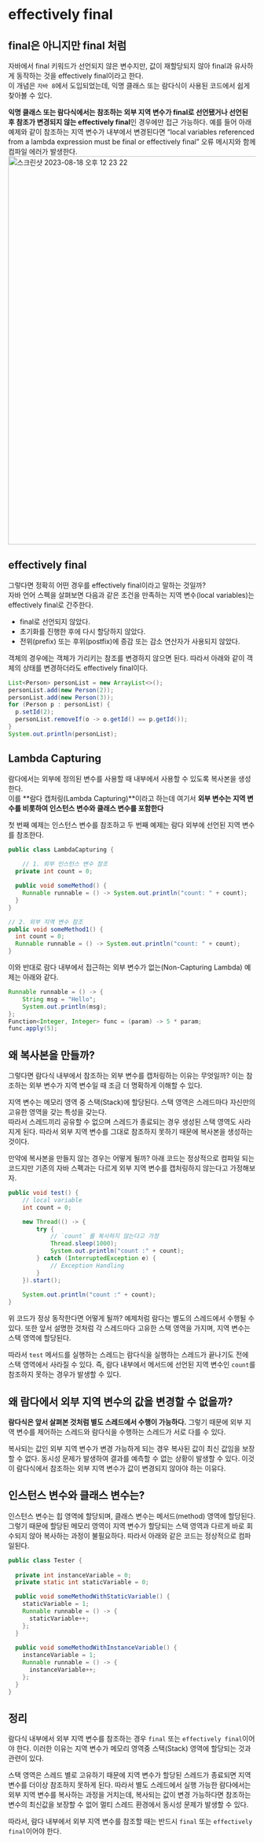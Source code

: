 # effectively final
## final은 아니지만 final 처럼
자바에서 final 키워드가 선언되지 않은 변수지만, 값이 재할당되지 않아 final과 유사하게 동작하는 것을 effectively final이라고 한다.  
이 개념은 `자바 8`에서 도입되었는데, 익명 클래스 또는 람다식이 사용된 코드에서 쉽게 찾아볼 수 있다.  
  
**익명 클래스 또는 람다식에서는 참조하는 외부 지역 변수가 final로 선언됐거나 선언된 후 참조가 변경되지 않는 effectively final**인 경우에만 접근 가능하다. 예를 들어 아래 예제와 같이 참조하는 지역 변수가 내부에서 변경된다면 “local variables referenced from a lambda expression must be final or effectively final” 오류 메시지와 함께 컴파일 에러가 발생한다.  
<img width="789" alt="스크린샷 2023-08-18 오후 12 23 22" src="https://github.com/euichaan/TIL/assets/98090620/fcb31e53-7636-463e-9ee9-6adb109f8db1">  
  
## effectively final
그렇다면 정확히 어떤 경우를 effectively final이라고 말하는 것일까?  
자바 언어 스펙을 살펴보면 다음과 같은 조건을 만족하는 지역 변수(local variables)는 effectively final로 간주한다.  
- final로 선언되지 않았다.  
- 초기화를 진행한 후에 다시 할당하지 않았다.  
- 전위(prefix) 또는 후위(postfix)에 증감 또는 감소 연산자가 사용되지 않았다.  
  
객체의 경우에는 객체가 가리키는 참조를 변경하지 않으면 된다. 따라서 아래와 같이 객체의 상태를 변경하더라도 effectively final이다.  
```java
List<Person> personList = new ArrayList<>();
personList.add(new Person(2));
personList.add(new Person(3));
for (Person p : personList) {
  p.setId(2);
  personList.removeIf(o -> o.getId() == p.getId());
}
System.out.println(personList);
```
  
## Lambda Capturing
람다에서는 외부에 정의된 변수를 사용할 때 내부에서 사용할 수 있도록 복사본을 생성한다.  
이를 **람다 캡처링(Lambda Capturing)**이라고 하는데 여기서 **외부 변수는 지역 변수를 비롯하여 인스턴스 변수와 클래스 변수를 포함한다**  
  
첫 번째 예제는 인스턴스 변수를 참조하고 두 번째 예제는 람다 외부에 선언된 지역 변수를 참조한다.  
```java
public class LambdaCapturing {
	
	// 1. 외부 인스턴스 변수 참조 
  private int count = 0;

  public void someMethod() {
    Runnable runnable = () -> System.out.println("count: " + count);
  }
}

// 2. 외부 지역 변수 참조
public void someMethod1() {
  int count = 0;
  Runnable runnable = () -> System.out.println("count: " + count);
}
```
이와 반대로 람다 내부에서 접근하는 외부 변수가 없는(Non-Capturing Lambda) 예제는 아래와 같다.  
```java
Runnable runnable = () -> {
	String msg = "Hello";
	System.out.println(msg);
};
Function<Integer, Integer> func = (param) -> 5 * param;
func.apply(5);
```
## 왜 복사본을 만들까?
그렇다면 람다식 내부에서 참조하는 외부 변수를 캡처링하는 이유는 무엇일까? 이는 참조하는 외부 변수가 지역 변수일 때 조금 더 명확하게 이해할 수 있다.  
  
지역 변수는 메모리 영역 중 스택(Stack)에 할당된다. 스택 영역은 스레드마다 자신만의 고유한 영역을 갖는 특성을 갖는다.  
따라서 스레드끼리 공유할 수 없으며 스레드가 종료되는 경우 생성된 스택 영역도 사라지게 된다. 따라서 외부 지역 변수를 그대로 참조하지 못하기 때문에 복사본을 생성하는 것이다.  
  
만약에 복사본을 만들지 않는 경우는 어떻게 될까? 아래 코드는 정상적으로 컴파일 되는 코드지만 기존의 자바 스펙과는 다르게 외부 지역 변수를 캡처링하지 않는다고 가정해보자.  
```java
public void test() {
    // local variable
    int count = 0;

    new Thread(() -> {
        try {
        	// `count` 를 복사하지 않는다고 가정
            Thread.sleep(1000);
            System.out.println("count :" + count);
        } catch (InterruptedException e) {
            // Exception Handling
        }
    }).start();
    
    System.out.println("count :" + count);
}
```
위 코드가 정상 동작한다면 어떻게 될까? 예제처럼 람다는 별도의 스레드에서 수행될 수 있다. 또한 앞서 설명한 것처럼 각 스레드마다 고유한 스택 영역을 가지며, 지역 변수는 스택 영역에 할당된다.  
  
따라서 `test` 메서드를 실행하는 스레드는 람다식을 실행하는 스레드가 끝나기도 전에 스택 영역에서 사라질 수 있다. 즉, 람다 내부에서 메서드에 선언된 지역 변수인 `count`를 참조하지 못하는 경우가 발생할 수 있다.  
  
## 왜 람다에서 외부 지역 변수의 값을 변경할 수 없을까?
**람다식은 앞서 살펴본 것처럼 별도 스레드에서 수행이 가능하다.** 그렇기 때문에 외부 지역 변수를 제어하는 스레드와 람다식을 수행하는 스레드가 서로 다를 수 있다.  
  
복사되는 값인 외부 지역 변수가 변경 가능하게 되는 경우 복사된 값이 최신 값임을 보장할 수 없다. 동시성 문제가 발생하여 결과를 예측할 수 없는 상황이 발생할 수 있다. 이것이 람다식에서 참조하는 외부 지역 변수가 값이 변경되지 않아야 하는 이유다.  
  
## 인스턴스 변수와 클래스 변수는?
인스턴스 변수는 힙 영역에 할당되며, 클래스 변수는 메서드(method) 영역에 할당된다.  
그렇기 때문에 할당된 메모리 영역이 지역 변수가 할당되는 스택 영역과 다르게 바로 회수되지 않아 복사하는 과정이 불필요하다. 따라서 아래와 같은 코드는 정상적으로 컴파일된다.  
```java
public class Tester {
	
  private int instanceVariable = 0;
  private static int staticVariable = 0;

  public void someMethodWithStaticVariable() {
    staticVariable = 1;
    Runnable runnable = () -> {
      staticVariable++;
    };
  }
	
  public void someMethodWithInstanceVariable() {
    instanceVariable = 1;
    Runnable runnable = () -> {
      instanceVariable++;
    };
  }
}
```
 
## 정리
람다식 내부에서 외부 지역 변수를 참조하는 경우 `final` 또는 `effectively final`이어야 한다. 이러한 이유는 지역 변수가 메모리 영역중 스택(Stack) 영역에 할당되는 것과 관련이 있다.

스택 영역은 스레드 별로 고유하기 때문에 지역 변수가 할당된 스레드가 종료되면 지역 변수를 더이상 참조하지 못하게 된다. 따라서 별도 스레드에서 실행 가능한 람다에서는 외부 지역 변수를 복사하는 과정을 거치는데, 복사되는 값이 변경 가능하다면 참조하는 변수의 최신값을 보장할 수 없어 멀티 스레드 환경에서 동시성 문제가 발생할 수 있다.

따라서, 람다 내부에서 외부 지역 변수를 참조할 때는 반드시 `final` 또는 `effectively final`이어야 한다.
